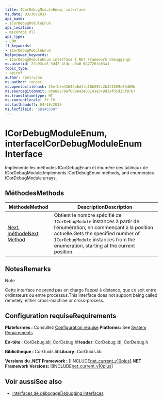 ```yaml
---
title: ICorDebugModuleEnum, interface
ms.date: 03/30/2017
api_name:
- ICorDebugModuleEnum
api_location:
- mscordbi.dll
api_type:
- COM
f1_keywords:
- ICorDebugModuleEnum
helpviewer_keywords:
- ICorDebugModuleEnum interface [.NET Framework debugging]
ms.assetid: 2fb93cd6-6d47-4fdc-a9a0-047726fd03a1
topic_type:
- apiref
author: rpetrusha
ms.author: ronpet
ms.openlocfilehash: 26efb3e43642b6d1fd10b084c2b321609c89d89b
ms.sourcegitcommit: 0be8a279af6d8a43e03141e349d3efd5d35f8767
ms.translationtype: MT
ms.contentlocale: fr-FR
ms.lasthandoff: 04/18/2019
ms.locfileid: "59146508"
---
```

# <a name="icordebugmoduleenum-interface"></a><span data-ttu-id="2c00c-102">ICorDebugModuleEnum, interface</span><span class="sxs-lookup"><span data-stu-id="2c00c-102">ICorDebugModuleEnum Interface</span></span>

<span data-ttu-id="2c00c-103">Implémente les méthodes ICorDebugEnum et énumère des tableaux de ICorDebugModule.</span><span class="sxs-lookup"><span data-stu-id="2c00c-103">Implements ICorDebugEnum methods, and enumerates ICorDebugModule arrays.</span></span>  
  
## <a name="methods"></a><span data-ttu-id="2c00c-104">Méthodes</span><span class="sxs-lookup"><span data-stu-id="2c00c-104">Methods</span></span>  
  
|<span data-ttu-id="2c00c-105">Méthode</span><span class="sxs-lookup"><span data-stu-id="2c00c-105">Method</span></span>|<span data-ttu-id="2c00c-106">Description</span><span class="sxs-lookup"><span data-stu-id="2c00c-106">Description</span></span>|  
|------------|-----------------|  
|[<span data-ttu-id="2c00c-107">Next, méthode</span><span class="sxs-lookup"><span data-stu-id="2c00c-107">Next Method</span></span>](../../../../docs/framework/unmanaged-api/debugging/icordebugmoduleenum-next-method.md)|<span data-ttu-id="2c00c-108">Obtient le nombre spécifié de `ICorDebugModule` instances à partir de l’énumération, en commençant à la position actuelle.</span><span class="sxs-lookup"><span data-stu-id="2c00c-108">Gets the specified number of `ICorDebugModule` instances from the enumeration, starting at the current position.</span></span>|  
  
## <a name="remarks"></a><span data-ttu-id="2c00c-109">Notes</span><span class="sxs-lookup"><span data-stu-id="2c00c-109">Remarks</span></span>  
  
> [!NOTE]
>  <span data-ttu-id="2c00c-110">Cette interface ne prend pas en charge l'appel à distance, que ce soit entre ordinateurs ou entre processus.</span><span class="sxs-lookup"><span data-stu-id="2c00c-110">This interface does not support being called remotely, either cross-machine or cross-process.</span></span>  
  
## <a name="requirements"></a><span data-ttu-id="2c00c-111">Configuration requise</span><span class="sxs-lookup"><span data-stu-id="2c00c-111">Requirements</span></span>  
 <span data-ttu-id="2c00c-112">**Plateformes :** Consultez [Configuration requise](../../../../docs/framework/get-started/system-requirements.md).</span><span class="sxs-lookup"><span data-stu-id="2c00c-112">**Platforms:** See [System Requirements](../../../../docs/framework/get-started/system-requirements.md).</span></span>  
  
 <span data-ttu-id="2c00c-113">**En-tête :** CorDebug.idl, CorDebug.h</span><span class="sxs-lookup"><span data-stu-id="2c00c-113">**Header:** CorDebug.idl, CorDebug.h</span></span>  
  
 <span data-ttu-id="2c00c-114">**Bibliothèque :** CorGuids.lib</span><span class="sxs-lookup"><span data-stu-id="2c00c-114">**Library:** CorGuids.lib</span></span>  
  
 <span data-ttu-id="2c00c-115">**Versions du .NET Framework :** [!INCLUDE[net_current_v10plus](../../../../includes/net-current-v10plus-md.md)]</span><span class="sxs-lookup"><span data-stu-id="2c00c-115">**.NET Framework Versions:** [!INCLUDE[net_current_v10plus](../../../../includes/net-current-v10plus-md.md)]</span></span>  
  
## <a name="see-also"></a><span data-ttu-id="2c00c-116">Voir aussi</span><span class="sxs-lookup"><span data-stu-id="2c00c-116">See also</span></span>

- [<span data-ttu-id="2c00c-117">Interfaces de débogage</span><span class="sxs-lookup"><span data-stu-id="2c00c-117">Debugging Interfaces</span></span>](../../../../docs/framework/unmanaged-api/debugging/debugging-interfaces.md)
